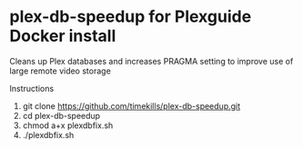 # plex-db-speedup for Plexguide Docker install
Cleans up Plex databases and increases PRAGMA setting to improve use of large remote video storage

Instructions
 1. git clone https://github.com/timekills/plex-db-speedup.git
 2. cd plex-db-speedup
 3. chmod a+x plexdbfix.sh
 4. ./plexdbfix.sh 
